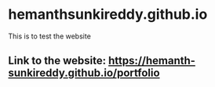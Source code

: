 # hemanthsunkireddy.github.io
This is to test the website


## Link to the website: https://hemanth-sunkireddy.github.io/portfolio

